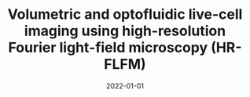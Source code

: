 ---
title: "Volumetric and optofluidic live-cell imaging using high-resolution Fourier light-field microscopy (HR-FLFM)"
collection: publications
permalink: /publication/2022_Hua_Imaging_Manipulation_and_Analysis_of_Biomolecules_Cells_and_Tissues_XX
date: 2022-01-01
venue: 'Imaging, Manipulation, and Analysis of Biomolecules, Cells, and Tissues XX'
DOI: '10.1117/12.2609264'
---
